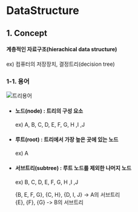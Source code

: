 # DataStructure

## 1. Concept
#### 계층적인 자료구조(hierachical data structure)
ex) 컴퓨터의 저장장치, 결정트리(decision tree)
####
### 1-1. 용어

![트리용어](https://user-images.githubusercontent.com/31130917/104160270-32aa8280-5434-11eb-89af-fd86ecde9e91.PNG)
####
* #### 노드(node) : 트리의 구성 요소   
    ex) A, B, C, D, E, F, G, H ,I ,J  
* #### 루트(root) : 트리에서 가장 높은 곳에 있는 노드
    ex) A  
* #### 서브트리(subtree) : 루트 노드를 제외한 나머지 노드
    ex) B, C, D, E, F, G, H ,I ,J  
    
    {B, E, F, G}, {C, H}, {D, I, J} -> A의 서브트리  
    {E}, {F}, {G} -> B의 서브트리
